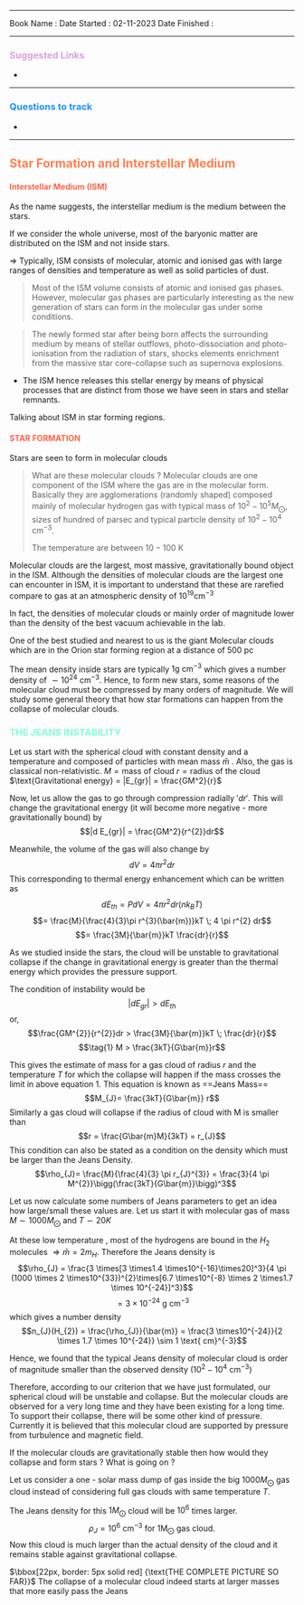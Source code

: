 

<hr>

Book Name : 
Date Started : 02-11-2023
Date Finished : 

<hr>

### <span  style = "color:Plum">Suggested Links </span>
+ 

<hr>


### <span  style = "color:dodgerblue">Questions to track </span>
+ 


<hr>

## <span  style = "color:Coral">Star Formation and Interstellar Medium </span>


#### <span  style = "color:Tomato">Interstellar Medium (ISM)</span>
As the name suggests, the interstellar medium is the medium between the stars. 

If we consider the whole universe, most of the baryonic matter are distributed on the ISM and not inside stars. 

$\Longrightarrow$ Typically, $\text{ISM}$ consists of molecular, atomic and ionised gas with large ranges of densities and temperature  as well as solid particles of dust. 

> Most of the $\text{ISM}$ volume consists of atomic and ionised gas phases. However, molecular gas phases are particularly interesting as the new generation of stars can form in the molecular gas under some conditions. 

>The newly formed star after being born affects the surrounding medium by means of stellar outflows, photo-dissociation and photo-ionisation from the radiation of stars, shocks elements enrichment from the massive star core-collapse such as supernova explosions. 

- The $\text{ISM}$ hence releases this stellar energy by means of physical processes that are distinct from those we have seen in stars and stellar remnants. 

Talking about $\text{ISM}$ in star forming regions. 



#### <span  style = "color:Tomato">STAR FORMATION</span>
Stars are seen to form in molecular clouds

> What are these molecular clouds  ? 
> Molecular clouds are one component of the $\text{ISM}$ where the gas are in the molecular form. Basically they are agglomerations (randomly shaped) composed mainly of molecular hydrogen gas with typical mass of $10^{2}- 10^{5}M_{\bigodot}$, sizes of hundred of parsec and typical particle density of $10^{2}- 10^{4}\text{ cm}^{-3}$. 
> 
> The temperature are between $10 - 100 \text{ K}$

Molecular clouds are the largest, most massive, gravitationally bound object in the ISM. Although the densities of molecular clouds are the largest one can encounter in $\text{ISM}$, it is important to understand that these are rarefied compare to gas at an atmospheric density of $10^{19} \text{cm}^{-3}$

In fact, the densities of molecular clouds or mainly order of magnitude lower than the density of the best vacuum achievable in the lab.

One of the best studied and nearest to us is the giant Molecular clouds which are in the Orion star forming region at a distance of $500 \text{ pc}$

The mean density inside stars are typically $1 \text{g cm}^{-3}$ which gives a number density of $\sim 10^{24} \text{ cm}^{-3}$.
Hence, to form new stars, some reasons of the molecular cloud must be compressed by many orders of magnitude. We will study some general theory that how star formations can happen from the collapse of molecular clouds. 

### <span  style = "color:AquaMarine">THE JEANS INSTABILITY</span>

Let us start with the spherical cloud with constant density and a temperature and composed of particles with mean mass $\bar{m}$ . 
Also, the gas is classical non-relativistic. 
$M = \text{mass of cloud}$
$r = \text{radius of the cloud}$
$\text{Gravitational energy} = |E_{gr}| = \frac{GM^2}{r}$

Now, let us allow the gas to go through compression radially $'dr'$. This will change the gravitational energy (it will become more negative - more gravitationally bound) by 
$$|d E_{gr}| = \frac{GM^2}{r^{2}}dr$$

Meanwhile, the volume of the gas will also change by 
$$dV = 4 \pi r^{2}dr$$
This corresponding to thermal energy enhancement which can be written as 
$$dE_{th} = PdV = 4 \pi r^{2} dr(nk_{B}T)$$
$$= \frac{M}{\frac{4}{3}\pi r^{3}(\bar{m})}kT \; 4 \pi r^{2} dr$$
$$= \frac{3M}{\bar{m}}kT \frac{dr}{r}$$

As we studied inside the stars, the cloud will be unstable to gravitational collapse if the change in gravitational energy is greater than the thermal energy which provides the pressure support. 

The condition of instability would be 
$$|dE_{gr}| > dE_{th}$$
or, 
$$\frac{GM^{2}}{r^{2}}dr > \frac{3M}{\bar{m}}kT \; \frac{dr}{r}$$
$$\tag{1} M > \frac{3kT}{G\bar{m}}r$$

This gives the estimate of mass for a gas cloud of radius $r$ and the temperature $T$ for which the collapse will happen if the mass crosses the limit in above equation 1. 
This equation is known as ==Jeans Mass==
$$M_{J}= \frac{3kT}{G\bar{m}} r$$
Similarly a gas cloud will collapse if the radius of cloud with M is smaller than
$$r = \frac{G\bar{m}M}{3kT} = r_{J}$$
This condition can also be stated as a condition on the density which must be larger than the Jeans Density. 
$$\rho_{J}= \frac{M}{\frac{4}{3} \pi r_{J}^{3}} = \frac{3}{4 \pi M^{2}}\bigg(\frac{3kT}{G\bar{m}}\bigg)^3$$

Let us now calculate some numbers of Jeans parameters to get an idea how large/small these values are. Let us start it with molecular gas of mass $M \sim 1000 M_{\bigodot}$ and $T \sim 20K$

At these low temperature , most of the hydrogens are bound in the $H_2$ molecules $\Longrightarrow \bar{m} = 2m_H$. Therefore the Jeans density is 
$$\rho_{J} = \frac{3 \times[3 \times1.4 \times10^{-16}\times20]^3}{4 \pi (1000 \times 2 \times10^{33})^{2}\times[6.7 \times10^{-8} \times 2 \times1.7 \times 10^{-24}]^3}$$
$$= 3 \times10^{-24} \text{ g cm}^{-3}$$
which gives a number density
$$n_{J}(H_{2}) = \frac{\rho_{J}}{\bar{m}} = \frac{3 \times10^{-24}}{2 \times 1.7 \times 10^{-24}} \sim 1 \text{ cm}^{-3}$$

Hence, we found that the typical Jeans density of molecular cloud is order of magnitude smaller than the observed density ($10^{2}- 10^{4} \text{ cm}^{-3}$)

Therefore, according to our criterion that we have just formulated, our spherical cloud will be unstable and collapse. But the molecular clouds are observed for a very long time and they have been existing for a long time. To support their collapse, there will be some other kind of pressure. Currently it is believed that this molecular cloud are supported by pressure from turbulence and magnetic field. 

If the molecular clouds are gravitationally stable then how would they collapse and form stars ? What is going on ? 

Let us consider a one - solar mass dump of gas inside the big $1000 M_{\bigodot}$ gas cloud instead of considering full gas clouds with same temperature $T$.

The Jeans density for this $1 M_{\bigodot}$ cloud will be $10^6$ times larger.
$$\rho_{J} = 10^{6}\text{ cm}^{-3} \text{ for 1M}_{\bigodot} \text{ gas cloud.}$$
Now this cloud is much larger than the actual density of the cloud and it remains stable against gravitational collapse. 

$\bbox[22px, border: 5px solid red] {\text{THE COMPLETE PICTURE SO FAR}}$
The collapse of a molecular cloud indeed starts at larger masses that more easily pass the Jeans 